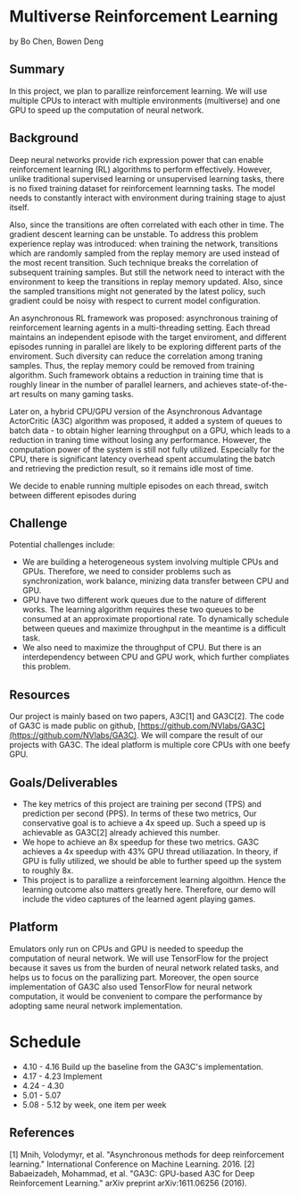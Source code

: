 # Multiverse Reinforcement Learning
by Bo Chen, Bowen Deng


## Summary
In this project, we plan to parallize reinforcement learning. We will use multiple CPUs to interact with multiple environments (multiverse) and one GPU to speed up the computation of neural network.

## Background
Deep neural networks provide rich expression power that can enable reinforcement learning (RL) algorithms to perform effectively. However, unlike traditional supervised learning or unsupervised learning tasks, there is no fixed training dataset for reinforcement learnning tasks. The model needs to constantly interact with environment during training stage to ajust itself. 

Also, since the transitions are often correlated with each other in time. The gradient descent learning can be unstable. To address this problem experience replay was introduced: when training the network, transitions which are randomly sampled from the replay memory are used instead of the most recent transition. Such technique breaks the correlation of subsequent training samples. But still the network need to interact with the environment to keep the transitions in replay memory updated. Also, since the sampled transitions might not generated by the latest policy, such gradient could be noisy with respect to current model configuration. 

An asynchronous RL framework was proposed: asynchronous training of reinforcement learning agents in a multi-threading setting. Each thread maintains an independent episode with the target enviroment, and different episodes running in parallel are likely to be exploring different parts of the enviroment. Such diversity can reduce the correlation among traning samples. Thus, the replay memory could be removed from training algorithm. Such framework obtains a reduction in training time that is roughly linear in the number of parallel learners, and achieves state-of-the-art results on many gaming tasks. 

Later on, a hybrid CPU/GPU version of the Asynchronous Advantage ActorCritic (A3C) algorithm was proposed, it added a system of queues to batch data - to obtain higher learning throughput on a GPU, which leads to a reduction in traning time without losing any performance. However, the computation power of the system is still not fully utilized. Especially for the CPU, there is significant latency overhead spent accumulating the batch and retrieving the prediction result, so it remains idle most of time.

We decide to enable running multiple episodes on each thread, switch between different episodes during  

## Challenge
Potential challenges include:
* We are building a heterogeneous system involving multiple CPUs and GPUs. Therefore, we need to consider problems such as synchronization, work balance, minizing data transfer between CPU and GPU.
* GPU have two different work queues due to the nature of different works. The learning algorithm requires these two queues to be consumed at an approximate proportional rate. To dynamically schedule between queues and maximize throughput in the meantime is a difficult task.
* We also need to maximize the throughput of CPU. But there is an interdependency between CPU and GPU work, which further compliates this problem.

## Resources
Our project is mainly based on two papers, A3C[1] and GA3C[2]. The code of GA3C is made public on github, [https://github.com/NVlabs/GA3C](https://github.com/NVlabs/GA3C). We will compare the result of our projects with GA3C. The ideal platform is multiple core CPUs with one beefy GPU. 

## Goals/Deliverables
* The key metrics of this project are training per second (TPS) and prediction per second (PPS). In terms of these two metrics, Our conservative goal is to achieve a 4x speed up. Such a speed up is achievable as GA3C[2] already achieved this number.
* We hope to achieve an 8x speedup for these two metrics. GA3C achieves a 4x speedup with 43% GPU thread utiliazation. In theory, if GPU is fully utilized, we should be able to further speed up the system to roughly 8x.
* This project is to parallize a reinforcement learning algoithm. Hence the learning outcome also matters greatly here. Therefore, our demo will include the video captures of the learned agent playing games. 

## Platform
Emulators only run on CPUs and GPU is needed to speedup the computation of neural network. We will use TensorFlow for the project because it saves us from the burden of neural network related tasks, and helps us to focus on the parallizing part. Moreover, the open source implementation of GA3C also used TensorFlow for neural network computation, it would be convenient to compare the performance by adopting same neural network implementation.

# Schedule
* 4.10 - 4.16
Build up the baseline from the GA3C's implementation.
* 4.17 - 4.23
Implement
* 4.24 - 4.30
* 5.01 - 5.07
* 5.08 - 5.12
by week, one item per week


## References
[1] Mnih, Volodymyr, et al. "Asynchronous methods for deep reinforcement learning." International Conference on Machine Learning. 2016.
[2] Babaeizadeh, Mohammad, et al. "GA3C: GPU-based A3C for Deep Reinforcement Learning." arXiv preprint arXiv:1611.06256 (2016).
